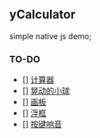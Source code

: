 ## yCalculator
simple native js demo;
### TO-DO
- [] [计算器](https://github.com/xandone/yCalculator/tree/master/cal)
- [] [晃动的小球](https://github.com/xandone/yCalculator/tree/master/ball)
- [] [画板](https://github.com/xandone/yCalculator/tree/master/canvas)
- [] [浮框](https://github.com/xandone/yCalculator/tree/master/uldata)
- [] [按键响音](https://github.com/xandone/yCalculator/tree/master/drum)
